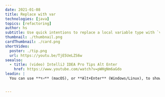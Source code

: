 ```yaml
---
date: 2021-01-08
title: Replace with var
technologies: [java]
topics: [refactoring]
author: hs
subtitle: Use quick intentions to replace a local variable type with `var`
thumbnail: ./thumbnail.png
cardThumbnail: ./card.png
shortVideo:
  poster: ./tip.png
  url: https://youtu.be/TjE5UeLZS6w
seealso:
  - title: (video) IntelliJ IDEA Pro Tips Alt Enter
    href: https://www.youtube.com/watch?v=pWHgNm6aGdo
leadin: |
  You can use **⌥⏎** (macOS), or **Alt+Enter** (Windows/Linux), to show context actions and replace the type on the left-hand side of the declaration with var (Java 10+). It's best to only do this when it's clear what the type the resulting object will be.


---
```


